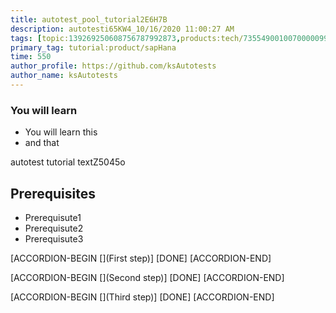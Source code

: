 ```yaml
---
title: autotest_pool_tutorial2E6H7B
description: autotesti65KW4_10/16/2020 11:00:27 AM
tags: [topic:139269250608756787992873,products:tech/73554900100700000996,tutorial:experience/advanced]
primary_tag: tutorial:product/sapHana
time: 550
author_profile: https://github.com/ksAutotests
author_name: ksAutotests
---
```

### You will learn
- You will learn this
- and that

autotest tutorial textZ5045o

## Prerequisites
- Prerequisute1
- Prerequisute2
- Prerequisute3

[ACCORDION-BEGIN [](First step)]
[DONE]
[ACCORDION-END]

[ACCORDION-BEGIN [](Second step)]
[DONE]
[ACCORDION-END]

[ACCORDION-BEGIN [](Third step)]
[DONE]
[ACCORDION-END]


